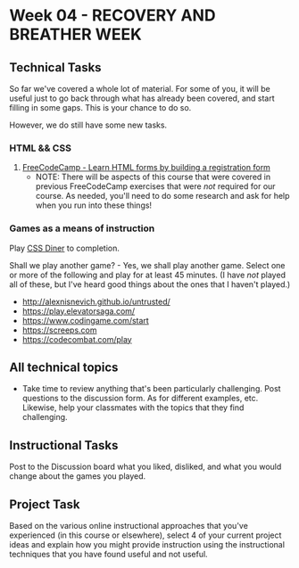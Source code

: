 # Week 04 - RECOVERY AND BREATHER WEEK

## Technical Tasks

So far we've covered a whole lot of material.  For some of you, it will be useful just to go back through what has already been covered, and start filling in some gaps.  This is your chance to do so.

However, we do still have some new tasks.

### HTML && CSS

1. [FreeCodeCamp - Learn HTML forms by building a registration form](https://www.freecodecamp.org/learn/2022/responsive-web-design/#learn-html-forms-by-building-a-registration-form)
   - NOTE: There will be aspects of this course that were covered in previous FreeCodeCamp exercises that were _not_ required for our course.  As needed, you'll need to do some research and ask for help when you run into these things!

### Games as a means of instruction

Play [CSS Diner](http://flukeout.github.io/) to completion.

Shall we play another game? - Yes, we shall play another game.  Select one or more of the following and play for at least 45 minutes.
(I have _not_ played all of these, but I've heard good things about the ones that I haven't played.)

- http://alexnisnevich.github.io/untrusted/ 
- <https://play.elevatorsaga.com/>
- <https://www.codingame.com/start>
- <https://screeps.com>
- <https://codecombat.com/play>

## All technical topics

- Take time to review anything that's been particularly challenging.  Post questions to the discussion form. As for different examples, etc.  Likewise, help your classmates with the topics that they find challenging.


## Instructional Tasks

Post to the Discussion board what you liked, disliked, and what you would change about the games you played.

## Project Task

Based on the various online instructional approaches that you've experienced (in this course or elsewhere), select 4 of your current project ideas and explain how you might provide instruction using the instructional techniques that you have found useful and not useful.
